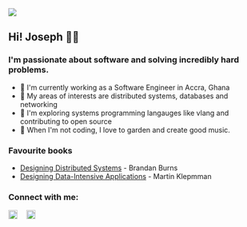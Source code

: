 <img align="center" src="https://res.cloudinary.com/tutcan/image/upload/v1750612061/josephakayesi.com/github/day-01-B.png"/>


## Hi! Joseph 👋🏼

### I'm passionate about software and solving incredibly hard problems.

- 💼 I'm currently working as a Software Engineer in Accra, Ghana
- 📡 My areas of interests are distributed systems, databases and networking
- 🧭 I'm exploring systems programming langauges like vlang and contributing to open source
- 🎲 When I'm not coding, I love to garden and create good music.

### Favourite books
- [Designing Distributed Systems](https://www.amazon.com/Designing-Distributed-Systems-Patterns-Paradigms/dp/1491983647) - Brandan Burns 
- [Designing Data-Intensive Applications](https://www.amazon.com/Designing-Data-Intensive-Applications-Reliable-Maintainable/dp/1449373321) - Martin Klepmman

### Connect with me:
[<img align="left" style="margin-right: 18px" width:="18px" height="18px" src="https://res.cloudinary.com/tutcan/image/upload/v1597102940/twitter-brands_1.png"/>](https://twitter.com/josephakayesi)

[<img align="left" style="margin-right: 18px" width="18px" height="18px" src="https://res.cloudinary.com/tutcan/image/upload/v1597102940/facebook-brands.png" />](https://www.facebook.com/josephakayesi1)

[<img align="left" style="margin-right: 18px" width="15.75px" height="18px" src="https://res.cloudinary.com/tutcan/image/upload/v1597102940/linkedin-in-brands.png" />](https://www.linkedin.com/in/josephakayesi/)

[<img align="left" style="margin-right:18px" width="15.75px" height="18px" src="https://res.cloudinary.com/tutcan/image/upload/v1597102940/instagram-brands.png" />](https://www.instagram.com/josephakayesi/)

[<img align="left" style="margin-right:18px" width="15.75px" height="18px" src="https://res.cloudinary.com/tutcan/image/upload/v1597102940/medium-brands_1.png" />](https://medium.com/@josephakayesi/)
